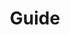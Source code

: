 ---
title: Guide
weight: 2
prev: /docs/Advanced
next: /docs/Guide/Guide.md
sidebar:
  open: true
---
